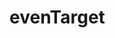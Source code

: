 # evenTarget

<!--                         __                                  __      
                            /\ \__                              /\ \__   
   __   __  __     __    ___\ \ ,_\    __     _ __    __      __\ \ ,_\  
 /'__`\/\ \/\ \  /'__`\/' _ `\ \ \/  /'__`\  /\`'__\/'_ `\  /'__`\ \ \/  
/\  __/\ \ \_/ |/\  __//\ \/\ \ \ \_/\ \L\.\_\ \ \//\ \L\ \/\  __/\ \ \_
\ \____\\ \___/ \ \____\ \_\ \_\ \__\ \__/.\_\\ \_\\ \____ \ \____\\ \__\
 \/____/ \/__/   \/____/\/_/\/_/\/__/\/__/\/_/ \/_/ \/___L\ \/____/ \/__/
                                                      /\____/            
                                                      \_/__/              -->
